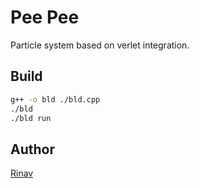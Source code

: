 # Pee Pee

Particle system based on verlet integration.

## Build

``` bash
g++ -o bld ./bld.cpp
./bld
./bld run
```

## Author

[Rinav](github.com/rrrinav)

